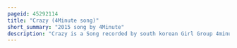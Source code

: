 ```yaml
---
pageid: 45292114
title: "Crazy (4Minute song)"
short_summary: "2015 song by 4Minute"
description: "Crazy is a Song recorded by south korean Girl Group 4minute for their Sixth extended Play Crazy. The Song was written and produced by Seo Jae-Woo, Big Ssancho, and Son Young-Jin, with co–writing from Group Member Hyuna. It was released by cube Entertainment on february 9 2015 as the second and final single from the Ep. A Hip Hop and Dance Song with Trap Influences, it sees the Group returning to their Signature Hip Hop indebted Sound."
---
```

